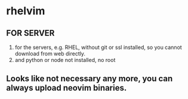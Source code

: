# rhelvim

## FOR SERVER
1. for the servers, e.g. RHEL, without git or ssl installed, so you cannot 
download from web directly. 
2. and python or node not installed, no root

## Looks like not necessary any more, you can always upload neovim binaries.

